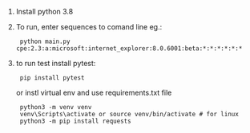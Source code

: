 1. Install python 3.8
2. To run, enter sequences to comand line eg.: 

        python main.py cpe:2.3:a:microsoft:internet_explorer:8.0.6001:beta:*:*:*:*:*:*

3. to run test  install pytest:

        pip install pytest

    or instl virtual env and use requirements.txt file

        python3 -m venv venv
        venv\Scripts\activate or source venv/bin/activate # for linux
        python3 -m pip install requests